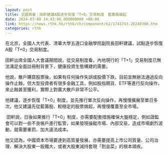 ```yaml
---
layout: post
title: 全國兩會｜田軒建議A股逐步恢復「T+0」交易制度　藍籌股做起
date: 2024-03-08 14:43:06.000000000 +08:00
link: https://news.rthk.hk/rthk/ch/component/k2/1743743-20240308.htm
categories: rthk
---
```


在北京，全國人大代表、清華大學五道口金融學院副院長田軒建議，試點逐步恢復A股「T+0」交易制度。

田軒出席全國人大會議期間說，從交易制度看，內地現行的「T+1」交易制度已無法滿足全面註冊制背景下，健康投資生態構建的需要。

他說，散戶購買股票後，如果有任何操作失誤或股價下跌，目前並無辦法通過反向操作止蝕，但大型投資者有很多金融工具，例如股指期貨、ETF等進行反向操作，來止蝕甚至獲利，實際上對廣大散戶非常不公平。

他建議，逐步恢復「T+0」制度，並先推行單次反向操作，再慢慢擴展至單日多次。他又建議先從藍籌股、較穩定的股票做起，再慢慢覆蓋至全市場。

 田軒說，日後如果推行「T+0」制度，亦需要配套措施確保大盤穩定，例如證監會可以對一些不良帳戶進行監管，如果發現操縱市場、內部交易，造成市場劇烈波動，就需要重罰、加大違法成本。

他又認為，中國資本市場要達到高質量發展，亦需要提高上市公司質量、公司治理、解決大股東一股獨大，或者大股東減持套現「割韭菜」的根本頑疾。
